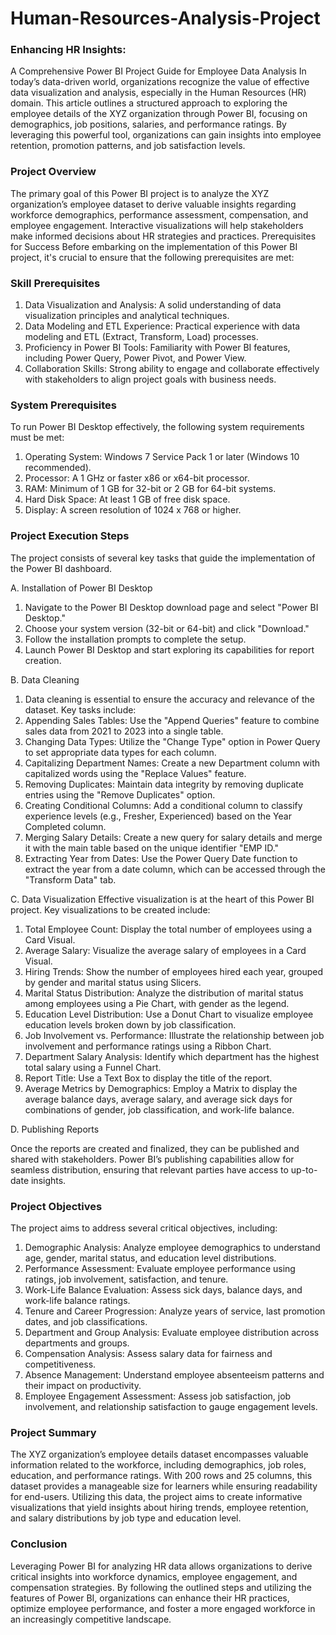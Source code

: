 # Human-Resources-Analysis-Project

### Enhancing HR Insights:

A Comprehensive Power BI Project Guide for Employee Data Analysis
In today’s data-driven world, organizations recognize the value of effective data visualization and analysis, especially in the Human Resources (HR) domain. This article outlines a structured approach to exploring the employee details of the XYZ organization through Power BI, focusing on demographics, job positions, salaries, and performance ratings. By leveraging this powerful tool, organizations can gain insights into employee retention, promotion patterns, and job satisfaction levels.

### Project Overview

The primary goal of this Power BI project is to analyze the XYZ organization’s employee dataset to derive valuable insights regarding workforce demographics, performance assessment, compensation, and employee engagement. Interactive visualizations will help stakeholders make informed decisions about HR strategies and practices.
Prerequisites for Success
Before embarking on the implementation of this Power BI project, it's crucial to ensure that the following prerequisites are met:

### Skill Prerequisites

1. Data Visualization and Analysis: A solid understanding of data visualization principles and analytical techniques.
2. Data Modeling and ETL Experience: Practical experience with data modeling and ETL (Extract, Transform, Load) processes.
3. Proficiency in Power BI Tools: Familiarity with Power BI features, including Power Query, Power Pivot, and Power View.
4. Collaboration Skills: Strong ability to engage and collaborate effectively with stakeholders to align project goals with business needs.

### System Prerequisites
To run Power BI Desktop effectively, the following system requirements must be met:

1. Operating System: Windows 7 Service Pack 1 or later (Windows 10 recommended).
2. Processor: A 1 GHz or faster x86 or x64-bit processor.
3. RAM: Minimum of 1 GB for 32-bit or 2 GB for 64-bit systems.
4. Hard Disk Space: At least 1 GB of free disk space.
5. Display: A screen resolution of 1024 x 768 or higher.

### Project Execution Steps

The project consists of several key tasks that guide the implementation of the Power BI dashboard.

A. Installation of Power BI Desktop

1. Navigate to the Power BI Desktop download page and select "Power BI Desktop."
2. Choose your system version (32-bit or 64-bit) and click "Download."
3. Follow the installation prompts to complete the setup.
4. Launch Power BI Desktop and start exploring its capabilities for report creation.

B. Data Cleaning

1. Data cleaning is essential to ensure the accuracy and relevance of the dataset. Key tasks include:
2. Appending Sales Tables: Use the "Append Queries" feature to combine sales data from 2021 to 2023 into a single table.
3. Changing Data Types: Utilize the "Change Type" option in Power Query to set appropriate data types for each column.
4. Capitalizing Department Names: Create a new Department column with capitalized words using the "Replace Values" feature.
5. Removing Duplicates: Maintain data integrity by removing duplicate entries using the "Remove Duplicates" option.
6. Creating Conditional Columns: Add a conditional column to classify experience levels (e.g., Fresher, Experienced) based on the Year Completed column.
7. Merging Salary Details: Create a new query for salary details and merge it with the main table based on the unique identifier "EMP ID."
8. Extracting Year from Dates: Use the Power Query Date function to extract the year from a date column, which can be accessed through the "Transform Data" tab.

C. Data Visualization
Effective visualization is at the heart of this Power BI project. Key visualizations to be created include:

1. Total Employee Count: Display the total number of employees using a Card Visual.
2. Average Salary: Visualize the average salary of employees in a Card Visual.
3. Hiring Trends: Show the number of employees hired each year, grouped by gender and marital status using Slicers.
4. Marital Status Distribution: Analyze the distribution of marital status among employees using a Pie Chart, with gender as the legend.
5. Education Level Distribution: Use a Donut Chart to visualize employee education levels broken down by job classification.
6. Job Involvement vs. Performance: Illustrate the relationship between job involvement and performance ratings using a Ribbon Chart.
7. Department Salary Analysis: Identify which department has the highest total salary using a Funnel Chart.
8. Report Title: Use a Text Box to display the title of the report.
9. Average Metrics by Demographics: Employ a Matrix to display the average balance days, average salary, and average sick days for combinations of gender, job classification, and work-life balance.

D. Publishing Reports

Once the reports are created and finalized, they can be published and shared with stakeholders. Power BI’s publishing capabilities allow for seamless distribution, ensuring that relevant parties have access to up-to-date insights.

### Project Objectives
The project aims to address several critical objectives, including:

1. Demographic Analysis: Analyze employee demographics to understand age, gender, marital status, and education level distributions.
2. Performance Assessment: Evaluate employee performance using ratings, job involvement, satisfaction, and tenure.
3. Work-Life Balance Evaluation: Assess sick days, balance days, and work-life balance ratings.
4. Tenure and Career Progression: Analyze years of service, last promotion dates, and job classifications.
5. Department and Group Analysis: Evaluate employee distribution across departments and groups.
6. Compensation Analysis: Assess salary data for fairness and competitiveness.
7. Absence Management: Understand employee absenteeism patterns and their impact on productivity.
8. Employee Engagement Assessment: Assess job satisfaction, job involvement, and relationship satisfaction to gauge engagement levels.

### Project Summary

The XYZ organization’s employee details dataset encompasses valuable information related to the workforce, including demographics, job roles, education, and performance ratings. With 200 rows and 25 columns, this dataset provides a manageable size for learners while ensuring readability for end-users. Utilizing this data, the project aims to create informative visualizations that yield insights about hiring trends, employee retention, and salary distributions by job type and education level.

### Conclusion

Leveraging Power BI for analyzing HR data allows organizations to derive critical insights into workforce dynamics, employee engagement, and compensation strategies. By following the outlined steps and utilizing the features of Power BI, organizations can enhance their HR practices, optimize employee performance, and foster a more engaged workforce in an increasingly competitive landscape.
